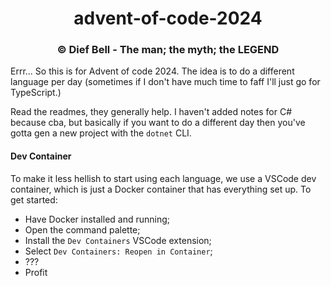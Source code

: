 <center>

# advent-of-code-2024
### © Dief Bell - The man; the myth; the LEGEND

</center>

Errr... So this is for Advent of code 2024.
The idea is to do a different language per day
(sometimes if I don't have much time to faff I'll just go for TypeScript.)

Read the readmes, they generally help.
I haven't added notes for C# because cba,
but basically if you want to do a different day then you've gotta gen a new project with the `dotnet` CLI.

#### Dev Container
To make it less hellish to start using each language,
we use a VSCode dev container, which is just a Docker container that has everything set up.
To get started:
- Have Docker installed and running;
- Open the command palette;
- Install the `Dev Containers` VSCode extension;
- Select `Dev Containers: Reopen in Container`;
- ???
- Profit
